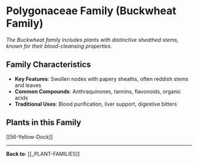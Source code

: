 # Polygonaceae Family (Buckwheat Family)

*The Buckwheat family includes plants with distinctive sheathed stems, known for their blood-cleansing properties.*

## Family Characteristics
- **Key Features**: Swollen nodes with papery sheaths, often reddish stems and leaves
- **Common Compounds**: Anthraquinones, tannins, flavonoids, organic acids
- **Traditional Uses**: Blood purification, liver support, digestive bitters

## Plants in this Family

[[56-Yellow-Dock]]

---

**Back to**: [[_PLANT-FAMILIES]]